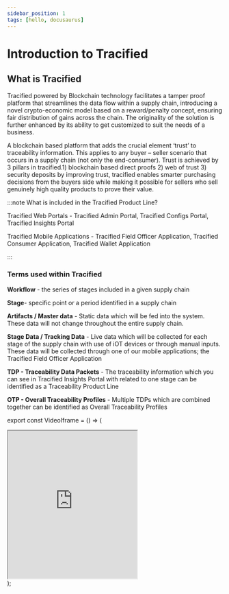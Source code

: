 ```yaml
---
sidebar_position: 1
tags: [hello, docusaurus]
---
```


# Introduction to Tracified


## What is Tracified



<VideoIframe></VideoIframe>

Tracified powered by Blockchain technology facilitates a tamper proof platform that streamlines the data flow within a supply chain, introducing a novel crypto-economic model based on a reward/penalty concept, ensuring fair distribution of gains across the chain. The originality of the solution is further enhanced by its ability to get customized to suit the needs of a business. 

A blockchain based platform that adds the crucial element ‘trust’ to traceability information. This applies to any buyer – seller scenario that occurs in a supply chain (not only the end-consumer). Trust is achieved by 3 pillars in tracified.1) blockchain based direct proofs 2) web of trust 3) security deposits by improving trust, tracified enables smarter purchasing decisions from the buyers side while making it possible for sellers who sell genuinely high quality products to prove their value. 


:::note What is included in the Tracified Product Line?



Tracified Web Portals - Tracified Admin Portal, Tracified Configs Portal, Tracified Insights Portal

Tracified Mobile Applications - Tracified Field Officer Application, Tracified Consumer Application, Tracified Wallet Application


:::



### Terms used within Tracified


**Workflow** - the series of stages included in a given supply chain
 
**Stage**-  specific point or a period identified in a supply chain 

**Artifacts / Master data** - Static data which will be fed into the system. These data will not change throughout the entire supply chain.

**Stage Data / Tracking Data** - Live data which will be collected for each stage of the supply  chain with use of iOT devices or through manual inputs. These data will be collected through one of our mobile applications; the Tracified Field Officer Application

**TDP - Traceability Data Packets** - The traceability information which you can see in Tracified Insights Portal with related to one stage can be identified as a Traceability Product Line

**OTP - Overall Traceability Profiles** - Multiple TDPs which are combined together can be identified as Overall Traceability Profiles



export const VideoIframe = () => (
  <div>
      <iframe width="60%" height="345" src="https://www.youtube.com/embed/d4WY6D_LkVg">
      </iframe>
  </div>
);

